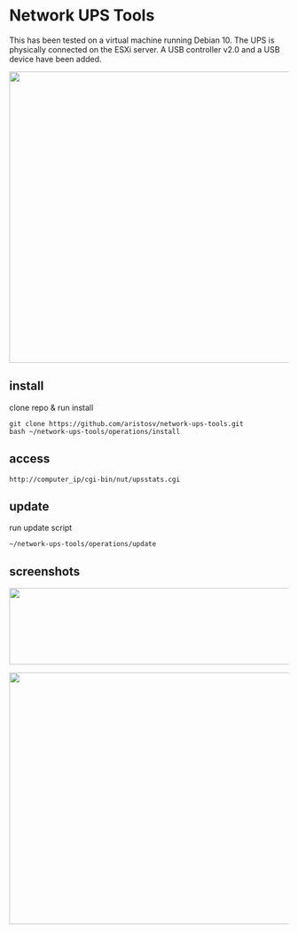 # Network UPS Tools

This has been tested on a virtual machine running Debian 10. The UPS is physically connected on the ESXi server. A USB controller v2.0 and a USB device have been added.

<p align="center">
  <img width="800" height="524" src="https://raw.githubusercontent.com/aristosv/network-ups-tools/main/screenshots/esxi-vmguest.png">
</p>

## install
clone repo & run install
```
git clone https://github.com/aristosv/network-ups-tools.git
bash ~/network-ups-tools/operations/install
```

## access
```
http://computer_ip/cgi-bin/nut/upsstats.cgi
```

## update
run update script
```
~/network-ups-tools/operations/update
```

## screenshots
<p align="center">
  <img width="800" height="138" src="https://raw.githubusercontent.com/aristosv/network-ups-tools/main/screenshots/web1.png">
</p>

<p align="center">
  <img width="800" height="453" src="https://raw.githubusercontent.com/aristosv/network-ups-tools/main/screenshots/web2.png">
</p>